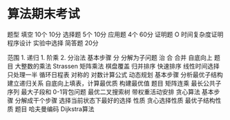 # 算法期末考试

题型
    填空 10个 10分
    选择题 5个 10分
    应用题 4个 60分
    证明题 O 时间复杂度证明
    程序设计 实验中选择
    简答题 20分

范围
    1. 递归
       1.  阶乘
    2. 分治法
        基本步骤
            分 分解为子问题
            治
            合 合并 自底向上
        题目
            大整数的乘法
            Strassen 矩阵乘法
            棋盘覆盖
            归并排序
            快速排序
            线性时间选择 只处理一半
            循环日程表 对称的
            对数计算公式
    动态规划
        基本步骤
            分析最优子结构
            建立递归关系
            自底向上填表，计算最优质
            构建最优值
        题目
            矩阵连乘
            最长公共子序列
            最大子段和
            0-1背包问题
            最优二叉搜索树
            带权重活动安排
    贪心算法
        基本步骤
            分解成干个步骤
            选择当前状态下最好的选择
        性质
            贪心选择性质
            最优子结构性质
        题目
            哈夫曼编码
            Dijkstra算法